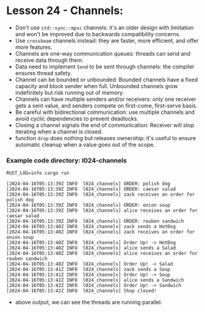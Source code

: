 # Lesson 24 - Channels:

- Don't use `std::sync::mpsc` channels: it's an older design with limitation and won't be improved due to backwards compatibility concerns.
- Use `crossbeam` channels instead: they are faster, more efficient, and offer more features.
- Channels are one-way communication queues: threads can send and receive data through them.
- Data need to implement `Send` to be sent through channels: the compiler ensures thread safety.
- Channel can be bounded or unbounded: Bounded channels have a fixed capacity and block sender when full. Unbounded channels grow indefinitely but risk running out of memory.
- Channels can have multiple senders and/or receivers: only one receiver gets a sent value, and senders compete on first-come, first-serve basis.
- Be careful with bidirectional communication: use multiple channels and avoid cyclic dependencies to prevent deadlocks.
- Closing a channel signals the end of communication: Receiver will stop iterating when a channel is closed.
- function `drop` does nothing but releases ownership: it's useful to ensure automatic cleanup when a value goes out of the scope.

### Example code directory: l024-channels
```shell
RUST_LOG=info cargo run 
```

```shell
[2024-04-16T05:13:39Z INFO  l024_channels] ORDER: polish dog
[2024-04-16T05:13:39Z INFO  l024_channels] ORDER: caesar salad
[2024-04-16T05:13:39Z INFO  l024_channels] zack receives an order for polish dog
[2024-04-16T05:13:39Z INFO  l024_channels] ORDER: onion soup
[2024-04-16T05:13:39Z INFO  l024_channels] alice receives an order for caesar salad
[2024-04-16T05:13:39Z INFO  l024_channels] ORDER: reuben sandwich
[2024-04-16T05:13:40Z INFO  l024_channels] zack sends a HotDog
[2024-04-16T05:13:40Z INFO  l024_channels] zack receives an order for onion soup
[2024-04-16T05:13:40Z INFO  l024_channels] Order Up! -> HotDog
[2024-04-16T05:13:40Z INFO  l024_channels] alice sends a Salad
[2024-04-16T05:13:40Z INFO  l024_channels] alice receives an order for reuben sandwich
[2024-04-16T05:13:40Z INFO  l024_channels] Order Up! -> Salad
[2024-04-16T05:13:41Z INFO  l024_channels] zack sends a Soup
[2024-04-16T05:13:41Z INFO  l024_channels] Order Up! -> Soup
[2024-04-16T05:13:42Z INFO  l024_channels] alice sends a Sandwich
[2024-04-16T05:13:42Z INFO  l024_channels] Order Up! -> Sandwich
[2024-04-16T05:13:42Z INFO  l024_channels] Shop closed!

```
- above output, we can see the threads are running parallel. 